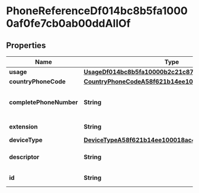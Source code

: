 

# PhoneReferenceDf014bc8b5fa10000af0fe7cb0ab00ddAllOf


## Properties

| Name | Type | Description | Notes |
|------------ | ------------- | ------------- | -------------|
|**usage** | [**UsageDf014bc8b5fa10000b2c21c8738d00e7**](UsageDf014bc8b5fa10000b2c21c8738d00e7.md) |  |  [optional] |
|**countryPhoneCode** | [**CountryPhoneCodeA58f621b14ee1000185bf335b38401cb**](CountryPhoneCodeA58f621b14ee1000185bf335b38401cb.md) |  |  [optional] |
|**completePhoneNumber** | **String** | The complete phone number. |  [optional] |
|**extension** | **String** | The phone extension. |  [optional] |
|**deviceType** | [**DeviceTypeA58f621b14ee100018ac4d72f02901ea**](DeviceTypeA58f621b14ee100018ac4d72f02901ea.md) |  |  [optional] |
|**descriptor** | **String** | A preview of the instance |  [optional] |
|**id** | **String** | Id of the instance |  [optional] |



